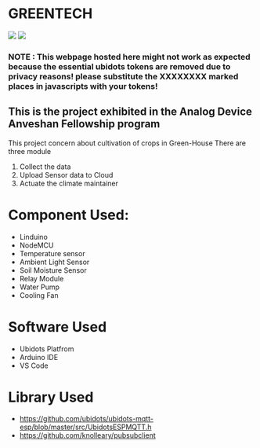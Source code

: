 # GREENTECH  
![](https://github.com/hackerminds/greentech/raw/master/images/GreenTech.png) ![](https://github.com/hackerminds/greentech/raw/master/images/ADI.png)


### NOTE : This webpage hosted here might not work as expected because the essential ubidots tokens are removed due to privacy reasons! please substitute the XXXXXXXX marked places in javascripts with your tokens!

## This is the project exhibited in the Analog Device Anveshan Fellowship program

This project concern about cultivation of crops in Green-House 
There are three module 
  1) Collect the data
  2) Upload Sensor data to Cloud
  3) Actuate the climate maintainer
  
# Component Used:
  - Linduino
  - NodeMCU 
  - Temperature sensor
  - Ambient Light Sensor
  - Soil Moisture Sensor
  - Relay Module
  - Water Pump
  - Cooling Fan
  
# Software Used
  - Ubidots Platfrom
  - Arduino IDE
  - VS Code

# Library Used
 - https://github.com/ubidots/ubidots-mqtt-esp/blob/master/src/UbidotsESPMQTT.h
 - https://github.com/knolleary/pubsubclient
